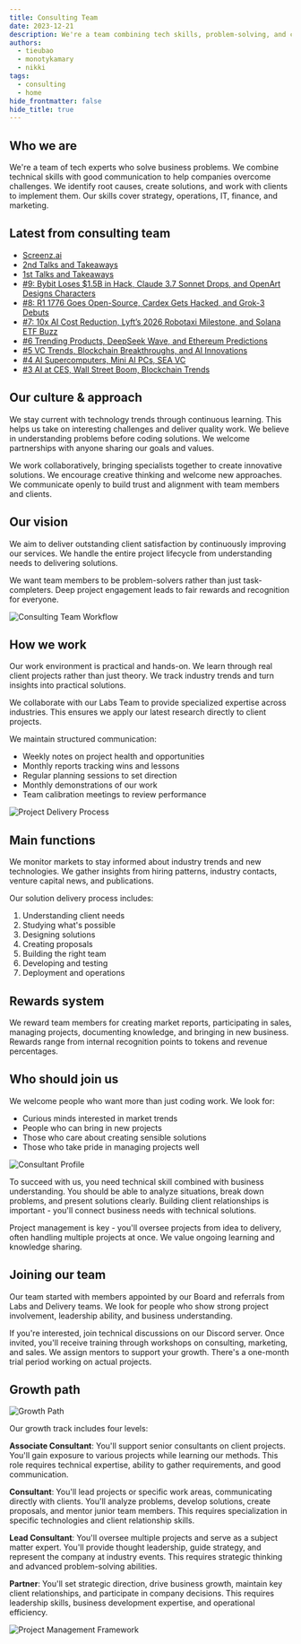 ```yaml
---
title: Consulting Team
date: 2023-12-21
description: We're a team combining tech skills, problem-solving, and clear communication. We help businesses overcome challenges by finding root causes, creating practical solutions, and working closely with clients to implement them effectively.
authors:
  - tieubao
  - monotykamary
  - nikki
tags:
  - consulting
  - home
hide_frontmatter: false
hide_title: true
---
```


## Who we are

We're a team of tech experts who solve business problems. We combine technical skills with good communication to help companies overcome challenges. We identify root causes, create solutions, and work with clients to implement them. Our skills cover strategy, operations, IT, finance, and marketing.

## Latest from consulting team

- [Screenz.ai](/consulting/case-study/screenz-ai)
- [2nd Talks and Takeaways](/consulting/market-report/event-takeaways-2nd)
- [1st Talks and Takeaways](/consulting/market-report/event-takeaways-1st)
- [#9: Bybit Loses $1.5B in Hack, Claude 3.7 Sonnet Drops, and OpenArt Designs Characters](/consulting/market-report/2025-28th-feb)
- [#8: R1 1776 Goes Open-Source, Cardex Gets Hacked, and Grok-3 Debuts](/consulting/market-report/2025-21th-feb)
- [#7: 10x AI Cost Reduction, Lyft’s 2026 Robotaxi Milestone, and Solana ETF Buzz](/consulting/market-report/2025-14th-feb)
- [#6 Trending Products, DeepSeek Wave, and Ethereum Predictions](/consulting/market-report/2025-7th-feb)
- [#5 VC Trends, Blockchain Breakthroughs, and AI Innovations](/consulting/market-report/2025-17th-jan)
- [#4 AI Supercomputers, Mini AI PCs, SEA VC](/consulting/market-report/2025-10th-jan)
- [#3 AI at CES, Wall Street Boom, Blockchain Trends](/consulting/market-report/2025-3rd-jan)

## Our culture & approach

We stay current with technology trends through continuous learning. This helps us take on interesting challenges and deliver quality work. We believe in understanding problems before coding solutions. We welcome partnerships with anyone sharing our goals and values.

We work collaboratively, bringing specialists together to create innovative solutions. We encourage creative thinking and welcome new approaches. We communicate openly to build trust and alignment with team members and clients.

## Our vision

We aim to deliver outstanding client satisfaction by continuously improving our services. We handle the entire project lifecycle from understanding needs to delivering solutions.

We want team members to be problem-solvers rather than just task-completers. Deep project engagement leads to fair rewards and recognition for everyone.

![Consulting Team Workflow](assets/consulting-team-workflow.webp)

## How we work

Our work environment is practical and hands-on. We learn through real client projects rather than just theory. We track industry trends and turn insights into practical solutions.

We collaborate with our Labs Team to provide specialized expertise across industries. This ensures we apply our latest research directly to client projects.

We maintain structured communication:

- Weekly notes on project health and opportunities
- Monthly reports tracking wins and lessons
- Regular planning sessions to set direction
- Monthly demonstrations of our work
- Team calibration meetings to review performance

![Project Delivery Process](assets/project-delivery-process.webp)

## Main functions

We monitor markets to stay informed about industry trends and new technologies. We gather insights from hiring patterns, industry contacts, venture capital news, and publications.

Our solution delivery process includes:

1. Understanding client needs
2. Studying what's possible
3. Designing solutions
4. Creating proposals
5. Building the right team
6. Developing and testing
7. Deployment and operations

## Rewards system

We reward team members for creating market reports, participating in sales, managing projects, documenting knowledge, and bringing in new business. Rewards range from internal recognition points to tokens and revenue percentages.

## Who should join us

We welcome people who want more than just coding work. We look for:

- Curious minds interested in market trends
- People who can bring in new projects
- Those who care about creating sensible solutions
- Those who take pride in managing projects well

![Consultant Profile](assets/consultant-profile.webp)

To succeed with us, you need technical skill combined with business understanding. You should be able to analyze situations, break down problems, and present solutions clearly. Building client relationships is important - you'll connect business needs with technical solutions.

Project management is key - you'll oversee projects from idea to delivery, often handling multiple projects at once. We value ongoing learning and knowledge sharing.

## Joining our team

Our team started with members appointed by our Board and referrals from Labs and Delivery teams. We look for people who show strong project involvement, leadership ability, and business understanding.

If you're interested, join technical discussions on our Discord server. Once invited, you'll receive training through workshops on consulting, marketing, and sales. We assign mentors to support your growth. There's a one-month trial period working on actual projects.

## Growth path

![Growth Path](assets/growth-path.webp)

Our growth track includes four levels:

**Associate Consultant**: You'll support senior consultants on client projects. You'll gain exposure to various projects while learning our methods. This role requires technical expertise, ability to gather requirements, and good communication.

**Consultant**: You'll lead projects or specific work areas, communicating directly with clients. You'll analyze problems, develop solutions, create proposals, and mentor junior team members. This requires specialization in specific technologies and client relationship skills.

**Lead Consultant**: You'll oversee multiple projects and serve as a subject matter expert. You'll provide thought leadership, guide strategy, and represent the company at industry events. This requires strategic thinking and advanced problem-solving abilities.

**Partner**: You'll set strategic direction, drive business growth, maintain key client relationships, and participate in company decisions. This requires leadership skills, business development expertise, and operational efficiency.

![Project Management Framework](assets/project-management-framework.webp)
